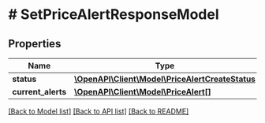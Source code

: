 # # SetPriceAlertResponseModel

## Properties

Name | Type | Description | Notes
------------ | ------------- | ------------- | -------------
**status** | [**\OpenAPI\Client\Model\PriceAlertCreateStatus**](PriceAlertCreateStatus.md) |  | [optional]
**current_alerts** | [**\OpenAPI\Client\Model\PriceAlert[]**](PriceAlert.md) |  | [optional]

[[Back to Model list]](../../README.md#models) [[Back to API list]](../../README.md#endpoints) [[Back to README]](../../README.md)

